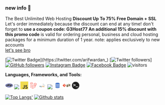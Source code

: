 ### new info 👋 
The Best Unlimited Web Hosting <b>Discount Up To 75% Free Domain + SSL</b> Let's order immediately because the discount can end at any time! 
don't forget to <b>use a coupon code: G3Host77 An additional 15% discount with this promo code</b> is valid for ordering personal, business and cloud hosting packages for a minimum duration of 1 year.
note: applies exclusively to new accounts <br>
<a href="https://panel.niagahoster.co.id/ref/360662">let's see bro</a>
<div align="centre">

[![Twitter Badge](http://img.shields.io/badge/-@Arif_Wardan-1ca0f1?style=social&logo=twitter&logoColor=blue&link=https://twitter.com/arifwardan_)](https://twitter.com/arifwardan_) 
[![Twitter followers](https://twitter.com/intent/user?original_referer=https%3A%2F%2ArifWardan%2F&ref_src=twsrc%5Etfw&region=count_link&screen_name=arifwardan_&tw_p=followbutton)]
[![GitHub followers](https://img.shields.io/github/followers/arifwardan?label=Follow&style=social)](https://github.com/arifwardan/?tab=follow)
[![Instagram Badge](https://img.shields.io/badge/-Arif_Wardan-blue?style=social&logo=Instagram&link=https://www.instagram.com/arifwardan.id/)](https://www.instagram.com/arifwardan.id/) 
[![Facebook Badge](https://img.shields.io/badge/-Arif_Wardan-blue?style=social&logo=facebook&link=https://www.facebook.com/ariff.wardan/)](https://www.facebook.com/ariff.wardan/) 
![visitors](https://hit-badger.glitch.me/badge?page_id=arifwardan.arifwardan)
 </div>

**Languages, Frameworks, and Tools:**  

<code><img height="25" src="https://raw.githubusercontent.com/github/explore/80688e429a7d4ef2fca1e82350fe8e3517d3494d/topics/php/php.png"></code>
<code><img height="25" src="https://golang.org/lib/godoc/images/go-logo-blue.svg"></code>
<code><img height="25" src="https://raw.githubusercontent.com/github/explore/80688e429a7d4ef2fca1e82350fe8e3517d3494d/topics/javascript/javascript.png"></code>
<code><img height="25" src="https://raw.githubusercontent.com/github/explore/56a826d05cf762b2b50ecbe7d492a839b04f3fbf/topics/laravel/laravel.png"></code>
<code><img height="25" src="https://raw.githubusercontent.com/github/explore/80688e429a7d4ef2fca1e82350fe8e3517d3494d/topics/mysql/mysql.png"></code>
<code><img height="25" src="https://code.visualstudio.com/assets/favicon.ico"></code>
<code><img height="25" src="https://raw.githubusercontent.com/github/explore/80688e429a7d4ef2fca1e82350fe8e3517d3494d/topics/sql/sql.png"></code>
<code><img height="25" src="https://raw.githubusercontent.com/github/explore/80688e429a7d4ef2fca1e82350fe8e3517d3494d/topics/git/git.png"></code>
<code><img height="25" src="https://raw.githubusercontent.com/github/explore/80688e429a7d4ef2fca1e82350fe8e3517d3494d/topics/terminal/terminal.png"></code>

[![Top Langs'](https://github-readme-stats.vercel.app/api/top-langs/?username=arifwardan&layout=compact)](https://github.com/arifwardan)
[![Github stats](https://github-readme-stats.vercel.app/api?username=arifwardan&count_private=true&title_color=333&text_color=777&show_icons=true&icon_color=333)](https://github.com/arifwardan) 
